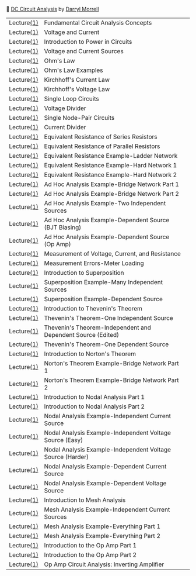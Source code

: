 

:round_pushpin: [DC Circuit Analysis](https://www.youtube.com/playlist?list=PL4F8106B5158CB89E) by [Darryl Morrell](https://www.youtube.com/@DarrylMorrell)

| | | |
|-|-|-|
| Lecture[(1)](1) | Fundamental Circuit Analysis Concepts                      |    |
| Lecture[(1)](1) | Voltage and Current                      |    |
| Lecture[(1)](1) | Introduction to Power in Circuits                      |    |
| Lecture[(1)](1) | Voltage and Current Sources                      |    |
| Lecture[(1)](1) | Ohm's Law                      |    |
| Lecture[(1)](1) | Ohm's Law Examples                      |    |
| Lecture[(1)](1) | Kirchhoff's Current Law                      |    |
| Lecture[(1)](1) | Kirchhoff's Voltage Law                      |    |
| Lecture[(1)](1) | Single Loop Circuits                      |    |
| Lecture[(1)](1) | Voltage Divider                      |    |
| Lecture[(1)](1) | Single Node-Pair Circuits                      |    |
| Lecture[(1)](1) | Current Divider                      |    |
| Lecture[(1)](1) | Equivalent Resistance of Series Resistors                      |    |
| Lecture[(1)](1) | Equivalent Resistance of Parallel Resistors                      |    |
| Lecture[(1)](1) | Equivalent Resistance Example-Ladder Network                      |    |
| Lecture[(1)](1) | Equivalent Resistance Example-Hard Network 1                      |    |
| Lecture[(1)](1) | Equivalent Resistance Example-Hard Network 2                      |    |
| Lecture[(1)](1) | Ad Hoc Analysis Example-Bridge Network Part 1                      |    |
| Lecture[(1)](1) | Ad Hoc Analysis Example-Bridge Network Part 2                      |    |
| Lecture[(1)](1) | Ad Hoc Analysis Example-Two Independent Sources                      |    |
| Lecture[(1)](1) | Ad Hoc Analysis Example-Dependent Source (BJT Biasing)                      |    |
| Lecture[(1)](1) | Ad Hoc Analysis Example-Dependent Source (Op Amp)                      |    |
| Lecture[(1)](1) | Measurement of Voltage, Current, and Resistance                      |    |
| Lecture[(1)](1) | Measurement Errors-Meter Loading                      |    |
| Lecture[(1)](1) | Introduction to Superposition                      |    |
| Lecture[(1)](1) | Superposition Example-Many Independent Sources                      |    |
| Lecture[(1)](1) | Superposition Example-Dependent Source                      |    |
| Lecture[(1)](1) | Introduction to Thevenin's Theorem                      |    |
| Lecture[(1)](1) | Thevenin's Theorem-One Independent Source                      |    |
| Lecture[(1)](1) | Thevenin's Theorem-Independent and Dependent Source (Edited)                      |    |
| Lecture[(1)](1) | Thevenin's Theorem-One Dependent Source                      |    |
| Lecture[(1)](1) | Introduction to Norton's Theorem                      |    |
| Lecture[(1)](1) | Norton's Theorem Example-Bridge Network Part 1                      |    |
| Lecture[(1)](1) | Norton's Theorem Example-Bridge Network Part 2                      |    |
| Lecture[(1)](1) | Introduction to Nodal Analysis Part 1                      |    |
| Lecture[(1)](1) | Introduction to Nodal Analysis Part 2                      |    |
| Lecture[(1)](1) | Nodal Analysis Example-Independent Current Source                      |    |
| Lecture[(1)](1) | Nodal Analysis Example-Independent Voltage Source (Easy)                      |    |
| Lecture[(1)](1) | Nodal Analysis Example-Independent Voltage Source (Harder)                      |    |
| Lecture[(1)](1) | Nodal Analysis Example-Dependent Current Source                      |    |
| Lecture[(1)](1) | Nodal Analysis Example-Dependent Voltage Source                      |    |
| Lecture[(1)](1) | Introduction to Mesh Analysis                      |    |
| Lecture[(1)](1) | Mesh Analysis Example-Independent Current Sources                      |    |
| Lecture[(1)](1) | Mesh Analysis Example-Everything Part 1                      |    |
| Lecture[(1)](1) | Mesh Analysis Example-Everything Part 2                      |    |
| Lecture[(1)](1) | Introduction to the Op Amp Part 1                      |    |
| Lecture[(1)](1) | Introduction to the Op Amp Part 2                      |    |
| Lecture[(1)](1) | Op Amp Circuit Analysis: Inverting Amplifier                      |    |
